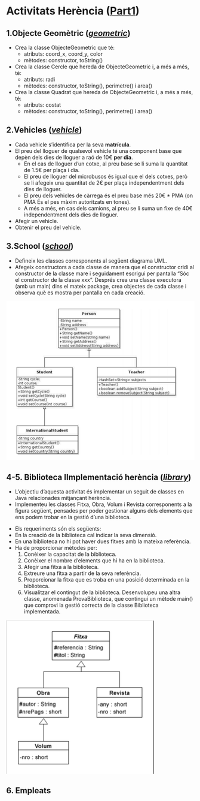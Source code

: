 # Activitats Herència ([Part1](src/part1))

## 1.Objecte Geomètric (_[geometric](src/part1/geometric)_)
- Crea la classe ObjecteGeometric que té:
  - atributs: coord_x, coord_y, color
  - mètodes: constructor, toString()
- Crea la classe Cercle que hereda de ObjecteGeometric i, a més a més, té:
  - atributs: radi
  - mètodes: constructor, toString(), perimetre() i area()
- Crea la classe Quadrat que hereda de ObjecteGeometric i, a més a més, té:
  - atributs: costat
  - mètodes: constructor, toString(), perimetre() i area()

## 2.Vehicles (_[vehicle](src/part1/vehicle)_)
- Cada vehicle s’identifica per la seva **matrícula**.
- El preu del lloguer de qualsevol vehicle té una component base que depèn dels dies de
  lloguer a raó de 10€ **per dia**.
  - En el cas de lloguer d’un cotxe, al preu base se li suma la quantitat de 1.5€ per plaça i dia.
  - El preu de lloguer del microbusos és igual que el dels cotxes, però se li afegeix una
    quantitat de 2€ per plaça independentment dels dies de lloguer.
  - El preu dels vehicles de càrrega és el preu base més 20€ * PMA (on PMA És el pes
    màxim autoritzats en tones).
  - A més a més, en cas dels camions, al preu se li suma un fixe de 40€ independentment
    dels dies de lloguer.
- Afegir un vehicle.
- Obtenir el preu del vehicle.

## 3.School (_[school](src/part1/school)_)
+ Defineix les classes corresponents al següent diagrama UML.
+ Afegeix constructors a cada classe de manera que el constructor cridi al constructor de la
classe mare i seguidament escrigui per pantalla “Sóc el constructor de la classe xxx”.
Després crea una classe executora (amb un main) dins el mateix package, crea objectes
de cada classe i observa què es mostra per pantalla en cada creació.

![School](src/img/school.png)

## 4-5. Biblioteca IImplementació herència (_[library](src/part1/library)_)
- L’objectiu d’aquesta activitat és implementar un seguit de classes en Java relacionades
mitjançant herència. 
- Implementeu les classes Fitxa, Obra, Volum i Revista corresponents
a la figura següent, pensades per poder gestionar alguns dels elements que ens podem
trobar en la gestió d’una biblioteca.

+ Els requeriments són els següents:
+ En la creació de la biblioteca cal indicar la seva dimensió.
+ En una biblioteca no hi pot haver dues fitxes amb la mateixa referència.
+ Ha de proporcionar mètodes per:
  1. Conèixer la capacitat de la biblioteca.
  2. Conèixer el nombre d’elements que hi ha en la biblioteca.
  3. Afegir una fitxa a la biblioteca.
  4. Extreure una fitxa a partir de la seva referència.
  5. Proporcionar la fitxa que es troba en una posició determinada en la biblioteca.
  6. Visualitzar el contingut de la biblioteca.
     Desenvolupeu una altra classe, anomenada ProvaBiblioteca, que contingui un mètode
     main() que comprovi la gestió correcta de la classe Biblioteca implementada.

![Library](src/img/library.png)

## 6. Empleats

